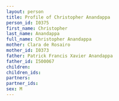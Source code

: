 ```yaml
---
layout: person
title: Profile of Christopher Anandappa
person_id: I0375
first_name: Christopher
last_name: Anandappa
full_name: Christopher Anandappa
mother: Clara de Rosairo
mother_id: I0373
father: Patrick Francis Xavier Anandappa
father_id: I500067
children:
children_ids:
partners:
partner_ids:
sex: M
---
```


